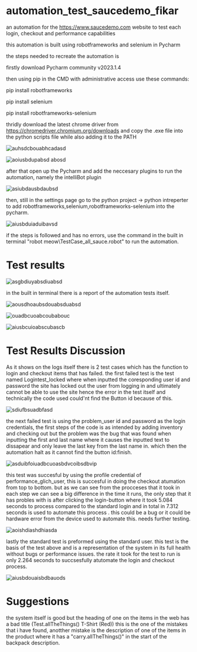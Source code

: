 # automation_test_saucedemo_fikar
an automation for the https://www.saucedemo.com website to test each login, checkout and performance capabilities

this automation is built using robotframeworks and selenium in Pycharm 

the steps needed to recreate the automation is 

firstly download Pycharm community v2023.1.4

then using pip in the CMD with administrative access use these commands:

pip install robotframeworks

pip install selenium

pip install robotframeworks-selenium 

 thridly download the latest chrome driver from https://chromedriver.chromium.org/downloads and copy the .exe file into the python scripts file while also adding it to the PATH  

![auhsdcbouabhcadasd](https://github.com/fikarrahman/automation_test_saucedemo_fikar/assets/139712706/ce556956-3331-4515-894f-ffd6ca938d1a)

![aoiusbdupabsd abosd](https://github.com/fikarrahman/automation_test_saucedemo_fikar/assets/139712706/5a656faf-0a03-4280-949f-51d4f478d353)

after that open up the Pycharm and add the neccesary plugins to run the automation, namely the intelliBot plugin 

![asiubdausbdaubsd](https://github.com/fikarrahman/automation_test_saucedemo_fikar/assets/139712706/cd5c08e5-b2df-4bc0-b445-df9a9e35dc55)

then, still in the settings page go to the python project -> python intreperter to add robotframeworks,selenium,robotframeworks-selenium 
into the pycharm.

![aiusbduiaduibavsd](https://github.com/fikarrahman/automation_test_saucedemo_fikar/assets/139712706/ec6de1fd-7b1a-4418-aa3f-35552c3603cb)

if the steps is followed and has no errors, use the command in the built in terminal "robot meow\TestCase_all_sauce.robot" to run the automation. 

# Test results 

![asgbdiuyabsdiuabsd](https://github.com/fikarrahman/automation_test_saucedemo_fikar/assets/139712706/9f7a409a-5f9f-4354-befb-5598529ae9b7)

in the built in terminal there is a report of the automation tests itself. 

![aousdhoaubsdouabsduabsd](https://github.com/fikarrahman/automation_test_saucedemo_fikar/assets/139712706/595d1d89-6ce6-4b34-814f-0dc29109f00a)

![ouadbcuoabcoubabouc](https://github.com/fikarrahman/automation_test_saucedemo_fikar/assets/139712706/091baee6-951a-40f2-8ee0-f8ed879bb6a1)

![aiusbcuioabscubascb](https://github.com/fikarrahman/automation_test_saucedemo_fikar/assets/139712706/85475846-94c5-469b-8e09-9f8d961015cc)

# Test Results Discussion 

As it shows on the logs itself there is 2 test cases which has the function to login and checkout items that has failed. the first failed test is the test named Logintest_locked where when inputted the coresponding user id and password the site has locked out the user from logging in and ultimately cannot be able to use the site hence the error in the test itself and technically the code used could'nt find the Button id because of this.  

![sdiufbsuadbfasd](https://github.com/fikarrahman/automation_test_saucedemo_fikar/assets/139712706/f1ac659f-538d-4e9e-b669-186758e12203)

the next failed test is using the problem_user id and password as the login credentials, the first steps of the code is as intended by adding inventory and checking out but the problem was the bug that was found when inputting the first and last name where it causes the inputted text to dissapear and only leave the last key from the last name in. which then the automation halt as it cannot find the button id:finish. 

![asduibfoiuadbcuoasbdvcoibsdbvip](https://github.com/fikarrahman/automation_test_saucedemo_fikar/assets/139712706/147d14e1-6642-4653-8729-b6b750946b6b)

this test was succesful by using the profile credential of performance_glich_user, this is succesful in doing the checkout atumation from top to bottom. but as we can see from the procceses that it took in each step we can see a big difference in the time it runs, the only step that it has probles with is after clicking the login-button where it took 5.084 seconds to process compared to the standard login and in total in 7.312 seconds is used to automate this process . this could be a bug or it could be hardware error from the device used to automate this. needs further testing. 

![aoishdiashdhiasda](https://github.com/fikarrahman/automation_test_saucedemo_fikar/assets/139712706/a8538cf5-26ee-4ba3-8d10-fe5c6e8fae21)

lastly the standard test is preformed using the standard user. this test is the basis of the test above and is a representation of the system in its full health without bugs or performance issues. the rate it took for the test to run is only 2.264 seconds to succsesfully atutomate the login and checkout process.

![aiusbdouaisbdbauods](https://github.com/fikarrahman/automation_test_saucedemo_fikar/assets/139712706/94310cf7-96ac-4f75-9f89-7cc47fea0cee)

# Suggestions

the system itself is good but the heading of one on the items in the web has a bad title (Test.allTheThings() T-Shirt (Red)) this is the one of the mistakes that i have found, anotther mistake is the description of one of the items in the product where it has a "carry.allTheThings()" in the start of the backpack description. 






